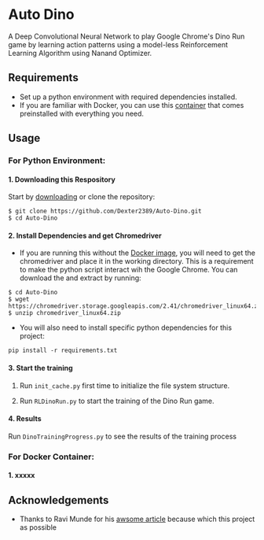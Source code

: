 # Auto Dino
A Deep Convolutional Neural Network to play Google Chrome's Dino Run game by learning action patterns using a model-less Reinforcement Learning Algorithm using Nanand Optimizer.

## Requirements
* Set up a python environment with required dependencies installed.
* If you are familiar with Docker, you can use this [container]() that comes preinstalled with everything you need.

## Usage
### For Python Environment:
  #### 1. Downloading this Respository
  Start by [downloading](https://github.com/Dexter2389/Auto-Dino/archive/master.zip) or clone the repository:
  
  ```
  $ git clone https://github.com/Dexter2389/Auto-Dino.git
  $ cd Auto-Dino
  ```
  
  #### 2. Install Dependencies and get Chromedriver
  * If you are running this without the [Docker image](), you will need to get the chromedriver and place it in the working directory. This is a requirement to make the python script interact wih the Google Chrome. You can download the and extract by running:
  
  ```
  $ cd Auto-Dino
  $ wget https://chromedriver.storage.googleapis.com/2.41/chromedriver_linux64.zip
  $ unzip chromedriver_linux64.zip
  ```
  * You will also need to install specific python dependencies for this project:
  
  ```
  pip install -r requirements.txt
  ```
  #### 3. Start the training
  1. Run ```init_cache.py``` first time to initialize the file system structure.
  
  2. Run ```RLDinoRun.py``` to start the training of the Dino Run game.
  
  #### 4. Results
  Run ```DinoTrainingProgress.py``` to see the results of the training process
  
### For Docker Container:
  #### 1. xxxxx
  

## Acknowledgements
* Thanks to Ravi Munde for his [awsome article](https://blog.paperspace.com/dino-run/) because which this project as possible
